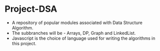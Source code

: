 # Project-DSA

- A repository of popular modules associated with Data Structure Algorithm. 
- The subbranches will be - Arrays, DP, Graph and LinkedList.
- Javascript is the choice of language used for writing the algorithms in this project.
